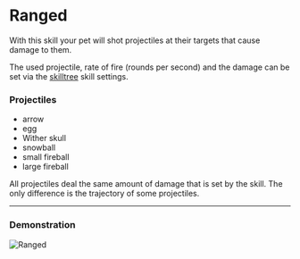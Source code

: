 # Ranged

With this skill your pet will shot projectiles at their targets that cause damage to them.

The used projectile, rate of fire (rounds per second) and the damage can be set via the [skilltree](skilltrees) skill settings.

### Projectiles

*  arrow
*  egg
*  Wither skull
*  snowball
*  small fireball
*  large fireball

All projectiles deal the same amount of damage that is set by the skill. The only difference is the trajectory of some projectiles.

----

### Demonstration

![Ranged](/wiki/images/skills/ranged.gif)